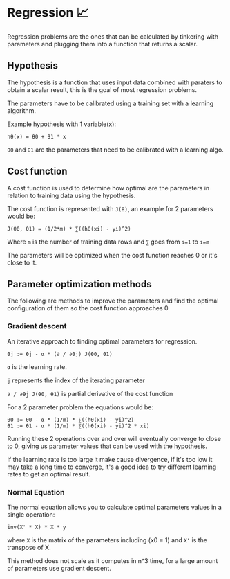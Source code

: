 # Regression 📈

Regression problems are the ones that can be calculated by
tinkering with parameters and plugging them into a function
that returns a scalar.

## Hypothesis
The hypothesis is a function that uses input data combined
with paraters to obtain a scalar result, this is the goal
of most regression problems.

The parameters have to be calibrated using a training set
with a learning algorithm.

Example hypothesis with 1 variable(x):

    hθ(x) = θ0 + θ1 * x
    
`θ0` and `θ1` are the parameters that need to be calibrated
with a learning algo.

## Cost function

A cost function is used to determine how optimal are the
parameters in relation to training data using the hypothesis.

The cost function is represented with `J(θ)`, an example 
for 2 parameters would be:

    J(θ0, θ1) = (1/2*m) * ∑((hθ(xi) - yi)^2)

Where `m` is the number of training data rows and `∑` goes 
from `i=1` to `i=m`

The parameters will be optimized when the cost function reaches 0 
or it's close to it.

## Parameter optimization methods
The following are methods to improve the parameters and find the
optimal configuration of them so the cost function approaches 0

### Gradient descent
An iterative approach to finding optimal parameters for regression.

    θj := θj - α * (∂ / ∂θj) J(θ0, θ1)
    
`α` is the learning rate.

`j` represents the index of the iterating parameter

`∂ / ∂θj J(θ0, θ1)` is  partial derivative of the cost function

For a 2 parameter problem the equations would be:

    θ0 := θ0 - α * (1/m) * ∑((hθ(xi) - yi)^2)
    θ1 := θ1 - α * (1/m) * ∑((hθ(xi) - yi)^2 * xi)
    
Running these 2 operations over and over will eventually converge
to close to 0, giving us parameter values that can be used with
the hypothesis.

If the learning rate is too large it make cause divergence, if it's
too low it may take a long time to converge, it's a good idea to try
different learning rates to get an optimal result.

### Normal Equation
The normal equation allows you to calculate optimal 
parameters values in a single operation:

    inv(X' * X) * X * y 
    
where `X` is the matrix of the parameters including (x0 = 1)
and `X'` is the transpose of X.

This method does not scale as it computes in n^3 time, for a large
amount of parameters use gradient descent.